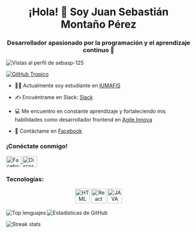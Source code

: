 <h1 align="center">¡Hola! 👋 Soy Juan Sebastián Montaño Pérez</h1>
<h3 align="center">Desarrollador apasionado por la programación y el aprendizaje continuo 🚀</h3>

<p align="left">
  <img src="https://komarev.com/ghpvc/?username=sebasp-125&label=Vistas+al+perfil&color=0e75b6&style=flat-square" alt="Vistas al perfil de sebasp-125" />
</p>

<p align="left">
  <a href="https://github.com/ryo-ma/github-profile-tropico">
    <img src="https://github-profile-tropico.vercel.app/?username=sebasp-125" alt="GitHub Tropico" />
  </a>
</p>

- 🧑‍🎓 Actualmente soy estudiante en [IUMAFIS](https://iumafis.edu.co/)

- ✍️ Encuéntrame en Slack: [Slack](https://slack.com/)

- 💻 Me encuentro en constante aprendizaje y fortaleciendo mis habilidades como desarrollador frontend en [Agile Innova](https://www.agileinnova.org/)

- 📲 Contáctame en [Facebook](https://www.facebook.com/SebasTryan?mibextid=ZbWKwL)

<h3 align="left">¡Conéctate conmigo!</h3>
<p align="left">
  <a href="https://www.facebook.com/sebastryan?mibextid=zbwkwl" target="_blank">
    <img align="center" src="https://raw.githubusercontent.com/rahuldkjain/github-profile-readme-generator/master/src/images/icons/Social/facebook.svg" alt="Facebook" height="30" width="40" />
  </a>
  <a href="https://discord.gg/sebastiann7565" target="_blank">
    <img align="center" src="https://raw.githubusercontent.com/rahuldkjain/github-profile-readme-generator/master/src/images/icons/Social/discord.svg" alt="Discord" height="30" width="40" />
  </a>
</p>

<h3 align="left">Tecnologías: </h3>

<p align="center">
  <img src="https://cdn.worldvectorlogo.com/logos/html-1.svg" alt="HTML" height="40" width="40">
  <img src="https://seeklogo.com/images/R/react-logo-7B3CE81517-seeklogo.com.png" alt="React" height="40" width="40">
  <img src="https://upload.wikimedia.org/wikipedia/commons/thumb/9/99/Unofficial_JavaScript_logo_2.svg/1200px-Unofficial_JavaScript_logo_2.svg.png" alt="JAVA SCRIPT" height="40" width="40">
  
<p align="left">
  <img align="left" src="https://github-readme-stats.vercel.app/api/top-langs?username=sebasp-125&show_icons=true&locale=en&layout=compact" alt="Top lenguajes" />
</p>

<p>
  <img align="center" src="https://github-readme-stats.vercel.app/api?username=sebasp-125&show_icons=true&locale=en" alt="Estadísticas de GitHub" />
</p>

<p>
  <img align="center" src="https://github-readme-streak-stats.herokuapp.com/?user=sebasp-125" alt="Streak stats" />
</p>

